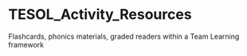 # TESOL_Activity_Resources
Flashcards, phonics materials, graded readers within a Team Learning framework

